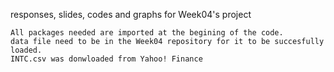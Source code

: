 responses, slides, codes and graphs for Week04's project

    All packages needed are imported at the begining of the code.  
    data file need to be in the Week04 repository for it to be succesfully loaded.  
    INTC.csv was donwloaded from Yahoo! Finance